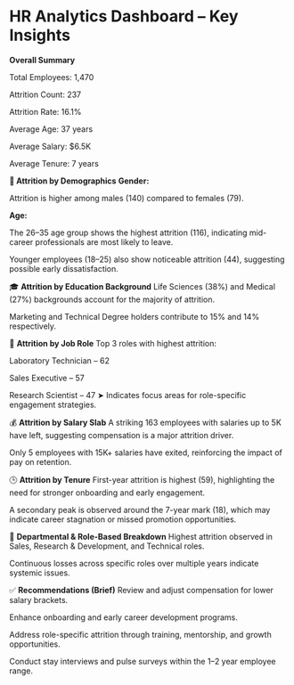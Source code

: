 # HR Analytics Dashboard – Key Insights

**Overall Summary**

Total Employees: 1,470

Attrition Count: 237

Attrition Rate: 16.1%

Average Age: 37 years

Average Salary: $6.5K

Average Tenure: 7 years

**👤 Attrition by Demographics**
**Gender:**

Attrition is higher among males (140) compared to females (79).

**Age:**

The 26–35 age group shows the highest attrition (116), indicating mid-career professionals are most likely to leave.

Younger employees (18–25) also show noticeable attrition (44), suggesting possible early dissatisfaction.

🎓 **Attrition by Education Background**
Life Sciences (38%) and Medical (27%) backgrounds account for the majority of attrition.

Marketing and Technical Degree holders contribute to 15% and 14% respectively.

💼 **Attrition by Job Role**
Top 3 roles with highest attrition:

Laboratory Technician – 62

Sales Executive – 57

Research Scientist – 47
➤ Indicates focus areas for role-specific engagement strategies.

💰 **Attrition by Salary Slab**
A striking 163 employees with salaries up to 5K have left, suggesting compensation is a major attrition driver.

Only 5 employees with 15K+ salaries have exited, reinforcing the impact of pay on retention.

🕒 **Attrition by Tenure**
First-year attrition is highest (59), highlighting the need for stronger onboarding and early engagement.

A secondary peak is observed around the 7-year mark (18), which may indicate career stagnation or missed promotion opportunities.

🏢 **Departmental & Role-Based Breakdown**
Highest attrition observed in Sales, Research & Development, and Technical roles.

Continuous losses across specific roles over multiple years indicate systemic issues.

✅ **Recommendations (Brief)**
Review and adjust compensation for lower salary brackets.

Enhance onboarding and early career development programs.

Address role-specific attrition through training, mentorship, and growth opportunities.

Conduct stay interviews and pulse surveys within the 1–2 year employee range.

